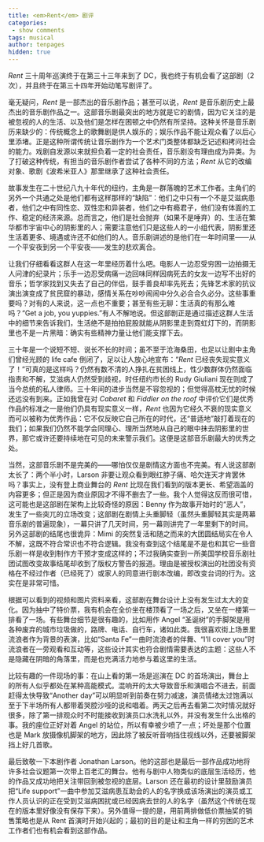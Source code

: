 ```yaml
---
title: <em>Rent</em> 剧评
categories:
 - show comments
tags: musical
author: tenpages
hidden: true
---
```


*Rent* 三十周年巡演终于在第三十三年来到了 DC，我也终于有机会看了这部剧（2次），并且终于在第三十四年开始动笔写剧评了。

<!--more-->

毫无疑问，*Rent* 是一部杰出的音乐剧作品；甚至可以说，*Rent* 是音乐剧历史上最杰出的音乐剧作品之一。这部音乐剧最突出的地方就是它的剧情，因为它关注的是被忽视的人的生活、以及他们是怎样在困顿之中仍然有所坚持。这种关怀是音乐剧历来缺少的：传统概念上的歌舞剧是供人娱乐的；娱乐作品不能让观众看了以后心里添堵。正是这种所谓传统让音乐剧作为一个艺术门类整体都缺乏记述和拷问社会的能力。戏剧自发源以来就担负着一定的社会责任，音乐剧没有理由成为异类。为了打破这种传统，有担当的音乐剧作者尝试了各种不同的方法；*Rent* 从它的改编对象、歌剧《波希米亚人》那里继承了这种社会责任。

故事发生在二十世纪八九十年代的纽约，主角是一群落魄的艺术工作者。主角们的另外一个共通之处是他们都有这样那样的“缺陷”：他们之中只有一个不是艾滋病患者，他们之中有同性恋、双性恋和异装者，他们之中有瘾君子，他们没有体面的工作、稳定的经济来源。总而言之，他们是社会抛弃（如果不是唾弃）的、生活在繁华都市宇宙中心的阴影里的人；需要注意他们只是这些人的一小组代表，阴影里还生活着更多、境遇或许还不如他们的人。音乐剧讲述的是他们在一年时间里——从一个平安夜到另一个平安夜——发生的悲欢离合。

让我们仔细看看这群人在这一年里经历着什么吧。电影人一边忍受穷困一边拍摄无人问津的纪录片；乐手一边忍受病痛一边回味同样因病死去的女友一边写不出好的音乐；哲学家找到又失去了自己的伴侣，鼓手善良却率先死去；先锋艺术家的抗议演出演变成了贫民窟的暴动，感情关系在吵吵闹闹中分久必合合久必分。这些事重要吗？对有的人来说，这一点也不重要；甚至有些无聊：生活真的有那么难吗？“Get a job, you yuppies.”有人不解地说。但这部剧正是通过描述这群人生活中的细节来告诉我们，生活绝不是拍拍屁股就能从阴影里走到霓虹灯下的，而阴影里也不是一片黑暗：确实有些精神力量让他们能支撑下去。

三十年是一个说短不短、说长不长的时间；虽不至于沧海桑田，也足以让剧中主角们曾经光顾的 life cafe 倒闭了，足以让人放心地宣布：“*Rent* 已经丧失现实意义了！”可真的是这样吗？仍然有数不清的人挣扎在贫困线上，性少数群体仍然面临指责和不解，艾滋病人仍然受到歧视，时任纽约市长的 Rudy Giuliani 现在则成了当今总统的私人律师。三十年间的进步当然是不容忽视的；但觉得高枕无忧的时候还远没有到来。正如我曾在对 *Cabaret* 和 *Fiddler on the roof* 中评价它们是优秀作品的标准之一是他们仍具有现实意义一样，*Rent* 也因为它经久不衰的现实意义而可以被称为优秀作品：它不仅反映它自己所在的时代，还“普适地”敲打着现在的我们；如果我们仍然不能学会同理心、理所当然地从自己的眼中抹去阴影里的世界，那它或许还要持续地在可见的未来警示我们。这便是这部音乐剧最大的优秀之处。

当然，这部音乐剧不是完美的——哪怕仅仅是剧情这方面也不完美。有人说这部剧太长了：两个半小时，Larson 非要让观众看到眼红脖子痛、哈欠连天才肯罢休吗？事实上，没有登上商业舞台的 *Rent* 比现在我们看到的版本更长、希望涵盖的内容更多；但正是因为商业原因才不得不删去了一些。我个人觉得这反而很可惜，这可能也是这部剧在架构上比较奇怪的原因：Benny 作为故事开始时的“恶人”，发生了一些突兀的立场改变；这部剧在剧情上头重脚轻（虽然头重脚轻其实是两幕音乐剧的普遍现象），一幕只讲了几天时间，另一幕则讲完了一年里剩下的时间。另外这部剧的结尾也很诡异：Mimi 的突然复活和随之而来的大团圆结局实在令人不解，这既不符合常识也不符合逻辑。我没有查到这个结尾是不是也和其它一些音乐剧一样是收到制作方干预才变成这样的；不过我确实查到一所美国学校音乐剧社团试图改变故事结尾却收到了版权方警告的报道。理由是被授权演出的社团没有资格在不经过作者（已经死了）或家人的同意进行剧本改编，即改变台词的行为。这实在是非常可惜。

根据可以看到的视频和图片资料来看，这部剧在舞台设计上没有发生过太大的变化。因为抽中了特价票，我有机会在全价坐在楼顶看了一场之后，又坐在一楼第一排看了一场。有些舞台细节是很有趣的，比如用作 Angel “圣诞树”的手脚架是用各种废弃的城市垃圾做的，路牌、电话、自行车，诸如此类。我很喜欢街上场景里流浪者作为背景的表演，比如“Santa Fe”一曲时流浪者的伴舞、“I’ll cover you”时流浪者在一旁观看和互动等，这些设计其实也符合剧情需要表达的主题：这些人不是隐藏在阴暗的角落里，而是也充满活力地参与着这里的生活。

比较有趣的一件现场的事：在山上看的第一场是巡演在 DC 的首场演出，舞台上的所有人似乎都处在某种高能模式。混响开的太大导致音乐和演唱合不进去，前面赶得太快导致“Another day”可以明显听到前奏在努力减速，演员情绪太过饱满以至于下半场所有人都带着哭腔沙哑的说和唱着。两天之后再去看第二次时情况就好很多，除了第一排观众时不时能接收到演员口水洗礼以外，并没有发生什么出格的事。我的座位正好对着 Angel 的站位，所以有幸被少喷了一点；坏处是那个位置也是 Mark 放摄像机脚架的地方，因此除了被反听音响挡住视线以外，还要被脚架挡上好几首歌。

最后致敬一下本剧作者 Jonathan Larson。他的这部也是最后一部作品成功地将许多社会议题第一次带上百老汇的舞台。他有与剧中人物类似的底层生活经历，他的作品又成功地把关注带回到被忽视的底层。Larson 还在最初的设计里鼓励演员把“Life support”一曲中参加艾滋病患互助会的人的名字换成该场演出的演员或工作人员认识的正在受到艾滋病困扰或已经因病去世的人的名字（虽然这个传统在现在的版本里好像没有保存下来）。另外值得一提的是，用前两排做低价票抽奖的销售策略也是从 Rent 首演时开始兴起的；最初的目的是让和主角一样的穷困的艺术工作者们也有机会看到这部作品。